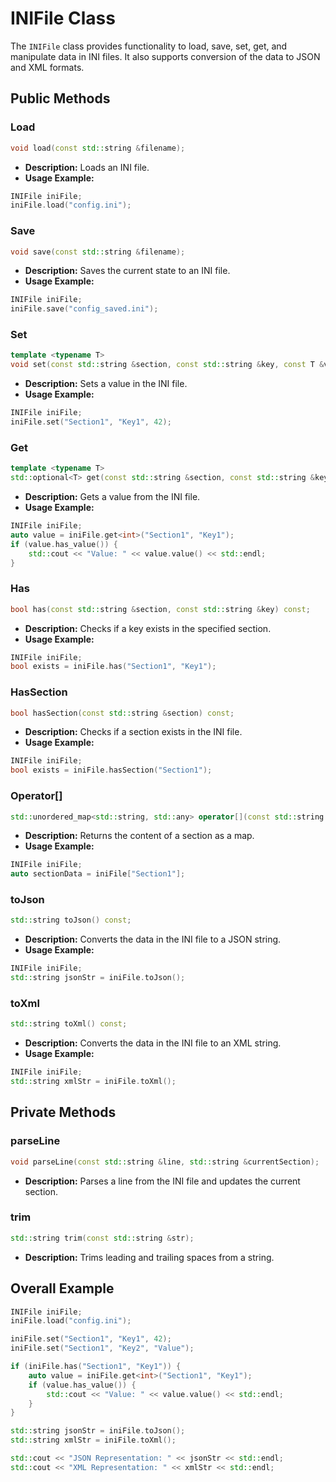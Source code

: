 # INIFile Class

The `INIFile` class provides functionality to load, save, set, get, and manipulate data in INI files. It also supports conversion of the data to JSON and XML formats.

## Public Methods

### Load

```cpp
void load(const std::string &filename);
```

- **Description:** Loads an INI file.
- **Usage Example:**

```cpp
INIFile iniFile;
iniFile.load("config.ini");
```

### Save

```cpp
void save(const std::string &filename);
```

- **Description:** Saves the current state to an INI file.
- **Usage Example:**

```cpp
INIFile iniFile;
iniFile.save("config_saved.ini");
```

### Set

```cpp
template <typename T>
void set(const std::string &section, const std::string &key, const T &value);
```

- **Description:** Sets a value in the INI file.
- **Usage Example:**

```cpp
INIFile iniFile;
iniFile.set("Section1", "Key1", 42);
```

### Get

```cpp
template <typename T>
std::optional<T> get(const std::string &section, const std::string &key) const;
```

- **Description:** Gets a value from the INI file.
- **Usage Example:**

```cpp
INIFile iniFile;
auto value = iniFile.get<int>("Section1", "Key1");
if (value.has_value()) {
    std::cout << "Value: " << value.value() << std::endl;
}
```

### Has

```cpp
bool has(const std::string &section, const std::string &key) const;
```

- **Description:** Checks if a key exists in the specified section.
- **Usage Example:**

```cpp
INIFile iniFile;
bool exists = iniFile.has("Section1", "Key1");
```

### HasSection

```cpp
bool hasSection(const std::string &section) const;
```

- **Description:** Checks if a section exists in the INI file.
- **Usage Example:**

```cpp
INIFile iniFile;
bool exists = iniFile.hasSection("Section1");
```

### Operator[]

```cpp
std::unordered_map<std::string, std::any> operator[](const std::string &section);
```

- **Description:** Returns the content of a section as a map.
- **Usage Example:**

```cpp
INIFile iniFile;
auto sectionData = iniFile["Section1"];
```

### toJson

```cpp
std::string toJson() const;
```

- **Description:** Converts the data in the INI file to a JSON string.
- **Usage Example:**

```cpp
INIFile iniFile;
std::string jsonStr = iniFile.toJson();
```

### toXml

```cpp
std::string toXml() const;
```

- **Description:** Converts the data in the INI file to an XML string.
- **Usage Example:**

```cpp
INIFile iniFile;
std::string xmlStr = iniFile.toXml();
```

## Private Methods

### parseLine

```cpp
void parseLine(const std::string &line, std::string &currentSection);
```

- **Description:** Parses a line from the INI file and updates the current section.

### trim

```cpp
std::string trim(const std::string &str);
```

- **Description:** Trims leading and trailing spaces from a string.

## Overall Example

```cpp
INIFile iniFile;
iniFile.load("config.ini");

iniFile.set("Section1", "Key1", 42);
iniFile.set("Section1", "Key2", "Value");

if (iniFile.has("Section1", "Key1")) {
    auto value = iniFile.get<int>("Section1", "Key1");
    if (value.has_value()) {
        std::cout << "Value: " << value.value() << std::endl;
    }
}

std::string jsonStr = iniFile.toJson();
std::string xmlStr = iniFile.toXml();

std::cout << "JSON Representation: " << jsonStr << std::endl;
std::cout << "XML Representation: " << xmlStr << std::endl;
```
